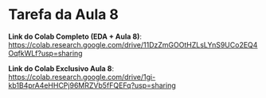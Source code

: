 # Tarefa da Aula 8

**Link do Colab Completo (EDA + Aula 8)**:                
https://colab.research.google.com/drive/11DzZmGOOtHZLsLYnS9UCo2EQ4OqfkWLf?usp=sharing

**Link do Colab Exclusivo Aula 8**:                     
https://colab.research.google.com/drive/1gi-kb1B4prA4eHHCPj96MRZVb5fFQEFq?usp=sharing

